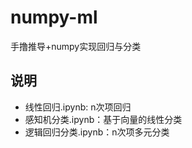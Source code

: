 # numpy-ml

手撸推导+numpy实现回归与分类

## 说明

* 线性回归.ipynb: n次项回归
* 感知机分类.ipynb：基于向量的线性分类
* 逻辑回归分类.ipynb：n次项多元分类
